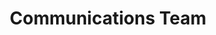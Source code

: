 ---
name: Mohammad
title: Communications Team
tags:
  - communications
picture: ../../images/team/Ta11yCat.png
---